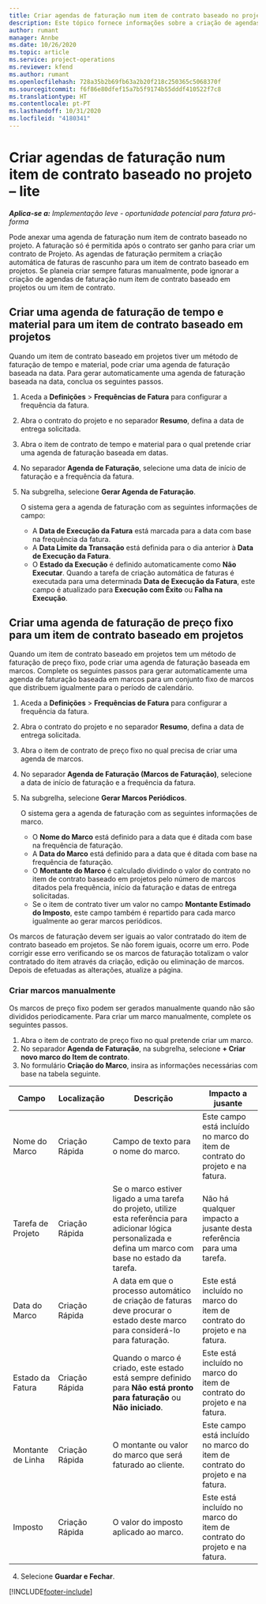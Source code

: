 ```yaml
---
title: Criar agendas de faturação num item de contrato baseado no projeto – lite
description: Este tópico fornece informações sobre a criação de agendas e marcos de faturação.
author: rumant
manager: Annbe
ms.date: 10/26/2020
ms.topic: article
ms.service: project-operations
ms.reviewer: kfend
ms.author: rumant
ms.openlocfilehash: 728a35b2b69fb63a2b20f218c250365c5068370f
ms.sourcegitcommit: f6f86e80dfef15a7b5f9174b55dddf410522f7c8
ms.translationtype: HT
ms.contentlocale: pt-PT
ms.lasthandoff: 10/31/2020
ms.locfileid: "4180341"
---
```

# <a name="create-invoice-schedules-on-a-project-based-contract-line---lite"></a>Criar agendas de faturação num item de contrato baseado no projeto – lite

_**Aplica-se a:** Implementação leve - oportunidade potencial para fatura pró-forma_

Pode anexar uma agenda de faturação num item de contrato baseado no projeto. A faturação só é permitida após o contrato ser ganho para criar um contrato de Projeto. As agendas de faturação permitem a criação automática de faturas de rascunho para um item de contrato baseado em projetos. Se planeia criar sempre faturas manualmente, pode ignorar a criação de agendas de faturação num item de contrato baseado em projetos ou um item de contrato.

## <a name="create-a-time-and-material-invoice-schedule-for-a-project-based-contract-line"></a>Criar uma agenda de faturação de tempo e material para um item de contrato baseado em projetos

Quando um item de contrato baseado em projetos tiver um método de faturação de tempo e material, pode criar uma agenda de faturação baseada na data. Para gerar automaticamente uma agenda de faturação baseada na data, conclua os seguintes passos.

1. Aceda a **Definições** > **Frequências de Fatura** para configurar a frequência da fatura.
2. Abra o contrato do projeto e no separador **Resumo**, defina a data de entrega solicitada.
3. Abra o item de contrato de tempo e material para o qual pretende criar uma agenda de faturação baseada em datas. 
4. No separador **Agenda de Faturação**, selecione uma data de início de faturação e a frequência da fatura. 
5. Na subgrelha, selecione **Gerar Agenda de Faturação**.

    O sistema gera a agenda de faturação com as seguintes informações de campo:

    - A **Data de Execução da Fatura** está marcada para a data com base na frequência da fatura.
    - A **Data Limite da Transação** está definida para o dia anterior à **Data de Execução da Fatura**.
    - O **Estado da Execução** é definido automaticamente como **Não Executar**. Quando a tarefa de criação automática de faturas é executada para uma determinada **Data de Execução da Fatura**, este campo é atualizado para **Execução com Êxito** ou **Falha na Execução**.

## <a name="create-a-fixed-price-invoice-schedule-for-a-project-based-contract-line"></a>Criar uma agenda de faturação de preço fixo para um item de contrato baseado em projetos

Quando um item de contrato baseado em projetos tem um método de faturação de preço fixo, pode criar uma agenda de faturação baseada em marcos. Complete os seguintes passos para gerar automaticamente uma agenda de faturação baseada em marcos para um conjunto fixo de marcos que distribuem igualmente para o período de calendário.

1. Aceda a **Definições** > **Frequências de Fatura** para configurar a frequência da fatura.
2. Abra o contrato do projeto e no separador **Resumo**, defina a data de entrega solicitada.
3. Abra o item de contrato de preço fixo no qual precisa de criar uma agenda de marcos. 
4. No separador **Agenda de Faturação (Marcos de Faturação)**, selecione a data de início de faturação e a frequência da fatura. 
5. Na subgrelha, selecione **Gerar Marcos Periódicos**.

    O sistema gera a agenda de faturação com as seguintes informações de marco.

    - O **Nome do Marco** está definido para a data que é ditada com base na frequência de faturação.
    - A **Data do Marco** está definido para a data que é ditada com base na frequência de faturação.
    - O **Montante do Marco** é calculado dividindo o valor do contrato no item de contrato baseado em projetos pelo número de marcos ditados pela frequência, início da faturação e datas de entrega solicitadas.
    - Se o item de contrato tiver um valor no campo **Montante Estimado do Imposto**, este campo também é repartido para cada marco igualmente ao gerar marcos periódicos.

Os marcos de faturação devem ser iguais ao valor contratado do item de contrato baseado em projetos. Se não forem iguais, ocorre um erro. Pode corrigir esse erro verificando se os marcos de faturação totalizam o valor contratado do item através da criação, edição ou eliminação de marcos. Depois de efetuadas as alterações, atualize a página.

### <a name="manually-create-milestones"></a>Criar marcos manualmente

Os marcos de preço fixo podem ser gerados manualmente quando não são divididos periodicamente. Para criar um marco manualmente, complete os seguintes passos.

1. Abra o item de contrato de preço fixo no qual pretende criar um marco. 
2. No separador **Agenda de Faturação**, na subgrelha, selecione **+ Criar novo marco do Item de contrato**.
3. No formulário **Criação do Marco**, insira as informações necessárias com base na tabela seguinte. 

| Campo | Localização | Descrição | Impacto a jusante |
| --- | --- | --- | --- |
| Nome do Marco | Criação Rápida | Campo de texto para o nome do marco. | Este campo está incluído no marco do item de contrato do projeto e na fatura. |
| Tarefa de Projeto | Criação Rápida | Se o marco estiver ligado a uma tarefa do projeto, utilize esta referência para adicionar lógica personalizada e defina um marco com base no estado da tarefa. | Não há qualquer impacto a jusante desta referência para uma tarefa. |
| Data do Marco | Criação Rápida | A data em que o processo automático de criação de faturas deve procurar o estado deste marco para considerá-lo para faturação. | Este está incluído no marco do item de contrato do projeto e na fatura. |
| Estado da Fatura | Criação Rápida | Quando o marco é criado, este estado está sempre definido para **Não está pronto para faturação** ou **Não iniciado**. | Este está incluído no marco do item de contrato do projeto e na fatura. |
| Montante de Linha | Criação Rápida | O montante ou valor do marco que será faturado ao cliente. | Este campo está incluído no marco do item de contrato do projeto e na fatura. |
| Imposto | Criação Rápida | O valor do imposto aplicado ao marco. | Este está incluído no marco do item de contrato do projeto e na fatura. |

4. Selecione **Guardar e Fechar**.


[!INCLUDE[footer-include](../../includes/footer-banner.md)]